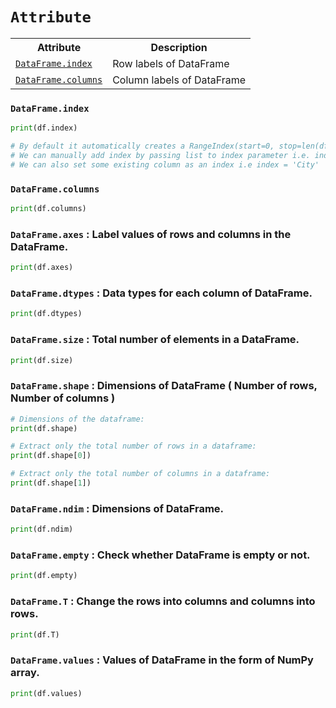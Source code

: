 # `Attribute`

<table>
  <tr><th>Attribute</th> <th>Description</th></tr>
  <tr><td><a href=#index><code>DataFrame.index</code></a></td> <td>Row labels of DataFrame</td></tr>
  <tr><td><a href=#column><code>DataFrame.columns</code></a></td> <td>Column labels of DataFrame</td></tr>
</table>

<h3 name=index><code>DataFrame.index</code></h3>

```python
print(df.index)

# By default it automatically creates a RangeIndex(start=0, stop=len(df), step=1)
# We can manually add index by passing list to index parameter i.e. index = [1, 2, 3]
# We can also set some existing column as an index i.e index = 'City'
```

<h3 name=column><code>DataFrame.columns</code></h3>

```python
print(df.columns)
```

### `DataFrame.axes` : Label values of rows and columns in the DataFrame.

```python
print(df.axes)
```

### `DataFrame.dtypes` : Data types for each column of DataFrame.

```python
print(df.dtypes)
```

### `DataFrame.size` : Total number of elements in a DataFrame.

```python
print(df.size)
```

### `DataFrame.shape` : Dimensions of DataFrame ( Number of rows, Number of columns )

```python
# Dimensions of the dataframe:
print(df.shape)

# Extract only the total number of rows in a dataframe:
print(df.shape[0])

# Extract only the total number of columns in a dataframe:
print(df.shape[1])
```            

### `DataFrame.ndim` : Dimensions of DataFrame.

```python
print(df.ndim)
```

### `DataFrame.empty` : Check whether DataFrame is empty or not.

```python
print(df.empty)
```

### `DataFrame.T` : Change the rows into columns and columns into rows.

```python
print(df.T)
```

### `DataFrame.values` : Values of DataFrame in the form of NumPy array.

```python
print(df.values)
```
